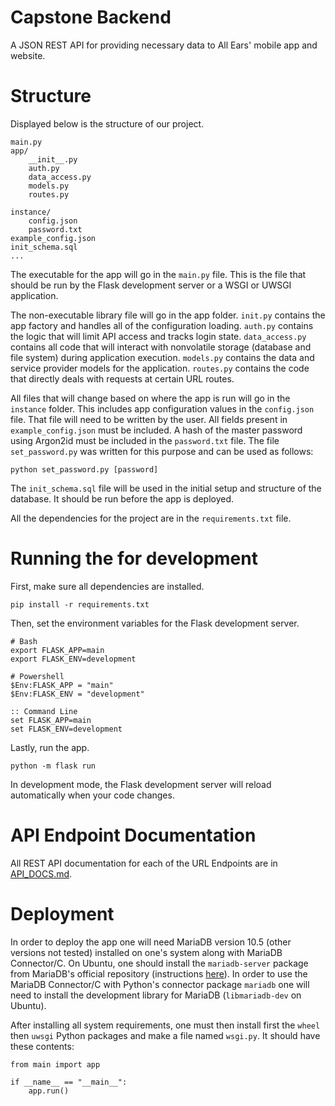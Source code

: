 # Capstone Backend

A JSON REST API for providing necessary data to All Ears' mobile app and website.

# Structure

Displayed below is the structure of our project.

    main.py
    app/
        __init__.py
        auth.py
        data_access.py
        models.py
        routes.py

    instance/
        config.json
        password.txt
    example_config.json
    init_schema.sql
    ...

The executable for the app will go in the `main.py` file. This is the file that should be run by the Flask development server or a WSGI or UWSGI application.

The non-executable library file will go in the app folder. `init.py` contains the app factory and handles all of the configuration loading. `auth.py` contains the logic that will limit API access and tracks login state. `data_access.py` contains all code that will interact with nonvolatile storage (database and file system) during application execution. `models.py` contains the data and service provider models for the application. `routes.py` contains the code that directly deals with requests at certain URL routes.

All files that will change based on where the app is run will go in the `instance` folder. This includes app configuration values in the `config.json` file. That file will need to be written by the user. All fields present in `example_config.json` must be included. A hash of the master password using Argon2id must be included in the `password.txt` file. The file `set_password.py` was written for this purpose and can be used as follows:

    python set_password.py [password]

The `init_schema.sql` file will be used in the initial setup and structure of the database. It should be run before the app is deployed.

All the dependencies for the project are in the `requirements.txt` file.

# Running the for development

First, make sure all dependencies are installed.

    pip install -r requirements.txt

Then, set the environment variables for the Flask development server.
    
    # Bash 
    export FLASK_APP=main
    export FLASK_ENV=development

    # Powershell
    $Env:FLASK_APP = "main"
    $Env:FLASK_ENV = "development"

    :: Command Line
    set FLASK_APP=main
    set FLASK_ENV=development

Lastly, run the app.

    python -m flask run

In development mode, the Flask development server will reload automatically when your code changes.

# API Endpoint Documentation

All REST API documentation for each of the URL Endpoints are in [API_DOCS.md](./API_DOCS.md).

# Deployment
In order to deploy the app one will need MariaDB version 10.5 (other versions not tested) installed on one's system 
along with MariaDB Connector/C. On Ubuntu, one should install the `mariadb-server` package from MariaDB's official 
repository (instructions [here](https://mariadb.org/download/)). In order to use the MariaDB Connector/C with Python's
connector package `mariadb` one will need to install the development library for MariaDB (`libmariadb-dev` on Ubuntu).

After installing all system requirements, one must then install first the `wheel` then `uwsgi` Python packages and make 
a file named `wsgi.py`. It should have these contents:

    from main import app
    
    if __name__ == "__main__":
        app.run()

